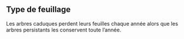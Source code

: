 ## Type de feuillage 

Les arbres caduques perdent leurs feuilles chaque année alors que les arbres persistants les conservent toute l’année.
